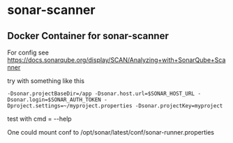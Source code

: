 # sonar-scanner

## Docker Container for sonar-scanner

For config see https://docs.sonarqube.org/display/SCAN/Analyzing+with+SonarQube+Scanner

try with something like this  

```
-Dsonar.projectBaseDir=/app -Dsonar.host.url=$SONAR_HOST_URL -Dsonar.login=$SONAR_AUTH_TOKEN -Dproject.settings=~/myproject.properties -Dsonar.projectKey=myproject
```

test with cmd = --help

One could mount conf to /opt/sonar/latest/conf/sonar-runner.properties
